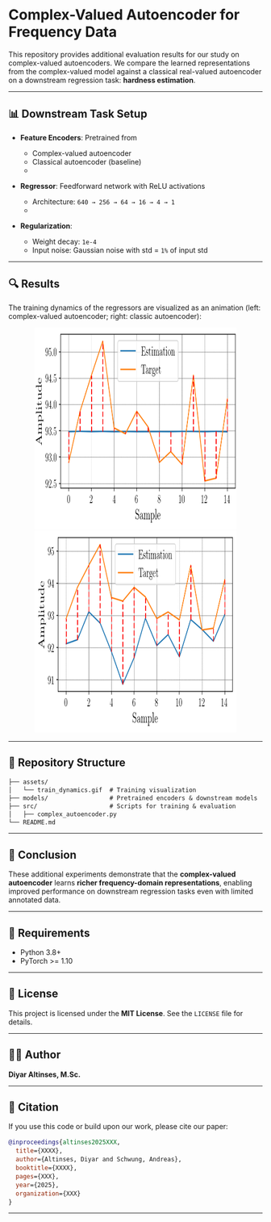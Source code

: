 
# Complex-Valued Autoencoder for Frequency Data

This repository provides additional evaluation results for our study on complex-valued autoencoders. We compare the learned representations from the complex-valued model against a classical real-valued autoencoder on a downstream regression task: **hardness estimation**.

---

## 📊 Downstream Task Setup

* **Feature Encoders**: Pretrained from

  * Complex-valued autoencoder
  * Classical autoencoder (baseline)
  * 
* **Regressor**: Feedforward network with ReLU activations

  * Architecture: `640 → 256 → 64 → 16 → 4 → 1`
  * 
* **Regularization**:

  * Weight decay: `1e-4`
  * Input noise: Gaussian noise with std = `1%` of input std

---

## 🔍 Results

The training dynamics of the regressors are visualized as an animation (left: complex-valued autoencoder; right: classic autoencoder):

<p align="center">
  <img src="complex_autoencoder_downstream.gif" width="400" height="400" alt="til">
  <img src="autoencoder_downstream.gif" width="400" height="400" alt="til">
</p>

---

## 📂 Repository Structure

```
├── assets/
│   └── train_dynamics.gif  # Training visualization
├── models/                 # Pretrained encoders & downstream models
├── src/                    # Scripts for training & evaluation
│   ├── complex_autoencoder.py
└── README.md
```

---


## 📌 Conclusion

These additional experiments demonstrate that the **complex-valued autoencoder** learns **richer frequency-domain representations**, enabling improved performance on downstream regression tasks even with limited annotated data.

---

## 📌 Requirements

* Python 3.8+
* PyTorch >= 1.10

---

## 📜 License

This project is licensed under the **MIT License**. See the `LICENSE` file for details.

---

## 🙋‍♂️ Author

**Diyar Altinses, M.Sc.**

---

## 📌 Citation
If you use this code or build upon our work, please cite our paper:


```bibtex
@inproceedings{altinses2025XXX,
  title={XXXX},
  author={Altinses, Diyar and Schwung, Andreas},
  booktitle={XXXX},
  pages={XXX},
  year={2025},
  organization={XXX}
}
```

---

